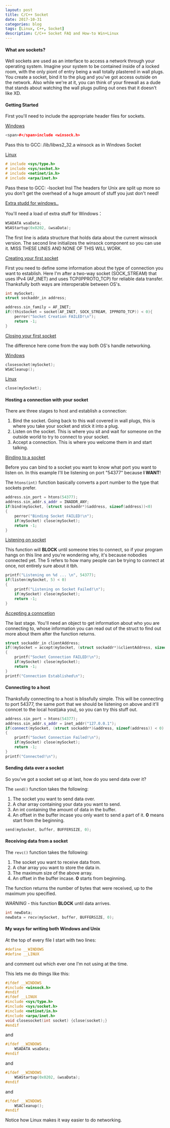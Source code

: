 ```yaml
---
layout: post
title: C/C++ Socket
date: 2017-10-31
categories: blog
tags: [Linux, C++, Socket]
description: C/C++ Socket FAQ and How-to Win+Linux
---
```


#### What are sockets?

Well sockets are used as an interface to access a network through your operating system. Imagine your system to be contained inside of a locked room, with the only piont of entry being a wall totally plastered in wall plugs. You create a socket, bind it to the plug and you've got access outside on the network. Also while we're at it, you can think of your firewall as a dude that stands about watching the wall plugs pulling out ones that it doesn't like XD.

#### Getting Started

First you'll need to include the appropriate header files for sockets.

<u>Windows</u>

```c++	
<span>#</span>include <winsock.h>
```

Pass this to GCC: /lib/libws2_32.a
winsock as in Windows Socket

<u>Linux</u>

```cpp
# include <sys/type.h>
# include <sys/socket.h>
# include <netinet/in.h>
# include <arpa/inet.h>
```

Pass these to GCC: -lsocket lnsl
The headers for Unix are split up more so you don't get the overhead of a huge amount of stuff you just don't need!

<u>Extra studd for windows..</u>

You'll need a load of extra stuff for Windows：

```cpp
WSADATA wsaData;
WSAStartup(0x0202, &wsaData);
```

The first line is adata structure that holds data about the current winsock version. The second line initializes the winsock component so you can use it. MISS THESE LINES AND NONE OF THIS WILL WORK.

<u>Creating your first socket</u>

First you need to define some information about the type of connection you want to establish. Here I'm after a two-way socket (SOCK_STREAM) that uses IPv4 (AF_INET) and uses TCP(IPPROTO_TCP) for reliable data transfer. Thanksfully both ways are interoperable between OS's.

```cpp
int mySocket;
struct sockaddr_in address;

address.sin_family = AF_INET;
if((thisSocket = socket(AF_INET, SOCK_STREAM, IPPROTO_TCP)) < 0){
	perror("Socket Creation FAILED!\n"); 
	return -1;
}
```

<u>Closing your first socket</u>

The difference here come from the way both OS's handle networking.

<u>Windows</u>

```cpp
closesocket(mySocket);
WSACleanup();
```

<u>Linux</u>

```cpp
close(mySocket);
```
#### Hosting a connection with your socket

There are three stages to host and establish a connection:

1. Bind the socket. Going back to this wall covered in wall plugs, this is where you take your socket and stick it into a plug.
2. Listen on the socket. This is where you sit and wait for someone on the outside world to try to connect to your socket.
3. Accept a connection. This is where you welcome them in and start talking.

<u>Binding to a socket</u>

Before you can bind to a socket you want to know what port you want to listen on. In this example I'll be listening on port "54377" because __I WANT__!

The `htons(int)` function basically converts a port number to the type that sockets prefer.

```cpp
address.sin_port = htons(54377);
address.sin_addr.s_addr = INADDR_ANY;
if(bind(mySocket, (struct sockaddr*)&address, sizeof(address))<0)
{
	perror("Binding Socket FAILED!\n");
	if(mySocket) close(mySocket);
	return -1;
}
```

<u>Listening on socket</u>

This function will **BLOCK** until someone tries to connect, so if your program hangs on this line and you're wondering why, it's because nobodies connected yet. The 5 refers to how many people can be trying to connect at once, not entirely sure about it tbh.

```cpp
printf("Listening on %d ... \n", 54377);
if(listen(mySocket, 5) < 0)
{
	printf("Listening on Socket Failed!\n");
	if(mySocket) close(mySocket);
	return -1;
}
```

<u>Accepting a conncetion</u>

The last stage. You'll need an object to get information about who you are connecting to, whose information you can read out of the struct to find out more about them after the function returns.

```cpp
struct sockaddr_in clientAddress;
if((mySocket = accept(mySocket, (struct sockaddr*)&clientAddress, sizeof(clientAddress))) < 0) 
{
	printf("Socket Connection FAILED!\n");
	if(mySocket) close(mySocket);
	return -1;
}
printf("Connection Established\n");
```

#### Connecting to a host

Thanksfully connecting to  a host is blissfully simple. This will be connecting to port 54377, the same port that we should be listening on above and it'll conncet to the local host(aka you), so you can try this stuff out.

```cpp
address.sin_port = htons(54377);
address.sin_addr.s_addr = inet_addr("127.0.0.1");
if(connect(mySocket, (struct sockaddr*)&address, sizeof(address)) < 0)
{
	printf("Socket Connection Failed!\n");
	if(mySocket) close(mySocket);
	return -1;
}
printf("Connected!\n");
```

#### Sending data over a socket

So you've got a socket set up at last, how do you send data over it?

The `send()` function takes the following:

1. The socket you want to send data over.
2. A char array containing your data you want to send.
3. An int containing the amount of data in the buffer.
4. An offset in the buffer incase you only want to send a part of it. __0__ means start from the beginning.

```cpp
send(mySocket, buffer, BUFFERSIZE, 0);
```
#### Receiving data from a socket

The `revc()` function takes the following:

1. The socket you want to receive data from.
2. A char array you want to store the data in.
3. The maximum size of the above array.
4. An offset in the buffer incase. __0__ starts from beginning.

The function returns the number of bytes that were received, up to the maximum you specified.

_WARNING_ - this function **BLOCK** until data arrives.

```cpp
int newData;
newData = recv(mySocket, buffer, BUFFERSIZE, 0);
```

#### My ways for writing both Windows and Unix

At the top of every file I start with two lines:

```cpp
#define __WINDOWS
#define __LINUX
```

and comment out which ever one I'm not using at the time.

This lets me do things like this:

```cpp
#ifdef __WINDOWS
#include <winsock.h>
#endif
#ifdef __LINUX
#include <sys/type.h>
#include <sys/socket.h>
#include <netinet/in.h>
#include <arpa/inet.h>
void closesocket(int socket) {close(socket);}
#endif
```

and

```cpp
#ifdef __WINDOWS
	WSADATA wsaData;
#endif
```

and

```cpp
#ifdef __WINDOWS
	WSAStartup(0x0202, &wsaData);
#endif
```

and 

```cpp
#ifdef __WINDOWS
	WSACleanup();
#endif
```

Notice how Linux makes it way easier to do networking.